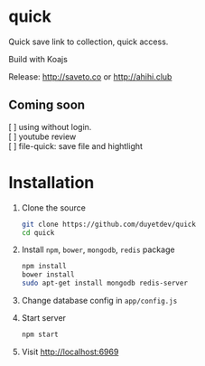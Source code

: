 # quick

Quick save link to collection, quick access.

Build with Koajs

Release: http://saveto.co or http://ahihi.club 

## Coming soon

[  ] using without login. <br />
[  ] youtube review <br />
[  ] file-quick: save file and hightlight <br />

# Installation 

1. Clone the source 
	```sh
	git clone https://github.com/duyetdev/quick
	cd quick
	```

2. Install `npm`, `bower`, `mongodb`, `redis` package 
	```sh
	npm install 
	bower install 
	sudo apt-get install mongodb redis-server
	```

3. Change database config in `app/config.js`
4. Start server 
	```sh
	npm start
	```

5. Visit [http://localhost:6969](http://localhost:6969)

